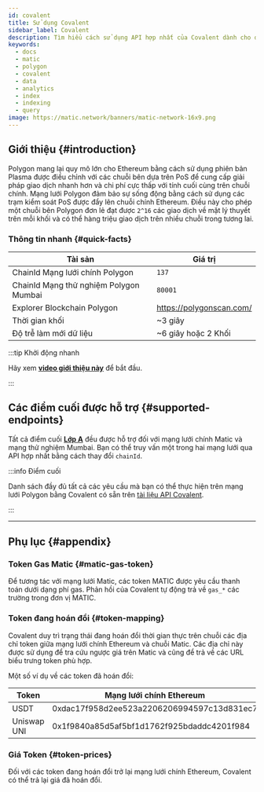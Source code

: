 ```yaml
---
id: covalent
title: Sử dụng Covalent
sidebar_label: Covalent
description: Tìm hiểu cách sử dụng API hợp nhất của Covalent dành cho dữ liệu
keywords:
  - docs
  - matic
  - polygon
  - covalent
  - data
  - analytics
  - index
  - indexing
  - query
image: https://matic.network/banners/matic-network-16x9.png
---
```


## Giới thiệu {#introduction}

Polygon mang lại quy mô lớn cho Ethereum bằng cách sử dụng phiên bản Plasma được điều chỉnh với các chuỗi bên dựa trên PoS để cung cấp giải pháp giao dịch nhanh hơn và  chi phí cực thấp với tính cuối cùng trên chuỗi chính. Mạng lưới Polygon đảm bảo sự sống động bằng cách sử dụng các trạm kiểm soát PoS được đẩy lên chuỗi chính Ethereum. Điều này cho phép một chuỗi bên Polygon đơn lẻ đạt được `2^16` các giao dịch về mặt lý thuyết trên mỗi khối và có thể hàng triệu giao dịch trên nhiều chuỗi trong tương lai.

### Thông tin nhanh {#quick-facts}

<TableWrap>

| Tài sản | Giá trị |
|---|---|
| ChainId Mạng lưới chính Polygon | `137` |
| ChainId Mạng thử nghiệm Polygon Mumbai | `80001` |
| Explorer Blockchain Polygon | https://polygonscan.com/ |
| Thời gian khối | ~3 giây |
| Độ trễ làm mới dữ liệu | ~6 giây hoặc 2 Khối |

</TableWrap>

:::tip Khởi động nhanh

Hãy xem **[<ins>video giới thiệu này</ins>](https://www.youtube.com/watch?v=qhibXxKANWE)**  để bắt đầu.

:::

## Các điểm cuối được hỗ trợ {#supported-endpoints}

Tất cả điểm cuối [__Lớp A__](https://www.covalenthq.com/docs/api/#tag--Class-A) đều được hỗ trợ đối với mạng lưới chính Matic và mạng thử nghiệm Mumbai. Bạn có thể truy vấn một trong hai mạng lưới qua API hợp nhất bằng cách thay đổi `chainId`.

:::info Điểm cuối

Danh sách đầy đủ tất cả các yêu cầu mà bạn có thể thực hiện trên mạng lưới Polygon bằng Covalent có sẵn trên [<ins>tài liệu API Covalent</ins>](https://www.covalenthq.com/docs/api/).

:::

---

## Phụ lục {#appendix}

### Token Gas Matic {#matic-gas-token}

Để tương tác với mạng lưới Matic, các token MATIC được yêu cầu thanh toán dưới dạng phí gas. Phản hồi của Covalent tự động trả về `gas_*` các trường trong đơn vị MATIC.

### Token đang hoán đổi {#token-mapping}

Covalent duy trì trạng thái đang hoán đổi thời gian thực trên chuỗi các địa chỉ token giữa mạng lưới chính Ethereum và chuỗi Matic. Các địa chỉ này được sử dụng để tra cứu ngược giá trên Matic và cũng để trả về các URL biểu trưng token phù hợp.

Một số ví dụ về các token đã hoán đổi:

| Token | Mạng lưới chính Ethereum | Mạng lưới chính Matic |
|---|---|---|
| USDT | 0xdac17f958d2ee523a2206206994597c13d831ec7 | 0xc2132d05d31c914a87c6611c10748aeb04b58e8f |
| Uniswap UNI | 0x1f9840a85d5af5bf1d1762f925bdaddc4201f984 | 0xb33eaad8d922b1083446dc23f610c2567fb5180f |

### Giá Token {#token-prices}

Đối với các token đang hoán đổi trở lại mạng lưới chính Ethereum, Covalent có thể trả lại giá đã hoán đổi.
